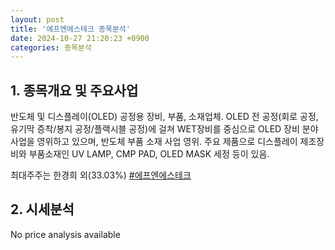 ```yaml
---
layout: post
title: '에프엔에스테크 종목분석'
date: 2024-10-27 21:20:23 +0900
categories: 종목분석
---
```


## 1. 종목개요 및 주요사업

반도체 및 디스플레이(OLED) 공정용 장비, 부품, 소재업체. OLED 전 공정(회로 공정, 유기막 증착/봉지 공정/플랙시블 공정)에 걸쳐 WET장비를 중심으로 OLED 장비 분야 사업을 영위하고 있으며, 반도체 부품 소재 사업 영위. 주요 제품으로 디스플레이 제조장비와 부품소재인 UV LAMP, CMP PAD, OLED MASK 세정 등이 있음.

최대주주는 한경희 외(33.03%)
[#에프엔에스테크](#)

## 2. 시세분석

No price analysis available
